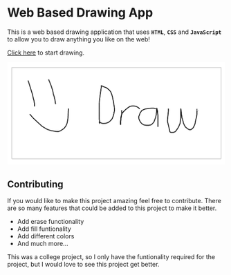 # Web Based Drawing App

This is a web based drawing application that uses **`HTML`**, **`CSS`** and **`JavaScript`** to allow you to draw anything you like on the web!

[Click here](https://sudipt1999.github.io/drawing-app/) to start drawing.

![Drawing App Screenshot](drawing-app-screenshot.png)

## Contributing

If you would like to make this project amazing feel free to contribute. There are so many features that could be added to this project to make it better.

* Add erase functionality
* Add fill funtionality
* Add different colors
* And much more...

This was a college project, so I only have the funtionality required for the project, but I would love to see this project get better.
